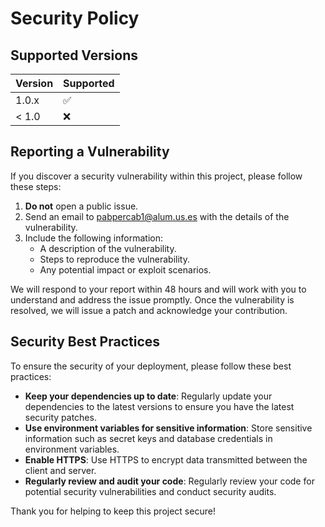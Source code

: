 # Security Policy

## Supported Versions

| Version | Supported          |
| ------- | ------------------ |
| 1.0.x   | :white_check_mark: |
| < 1.0   | :x:                |

## Reporting a Vulnerability

If you discover a security vulnerability within this project, please follow these steps:

1. **Do not** open a public issue.
2. Send an email to pabpercab1@alum.us.es with the details of the vulnerability.
3. Include the following information:
   - A description of the vulnerability.
   - Steps to reproduce the vulnerability.
   - Any potential impact or exploit scenarios.

We will respond to your report within 48 hours and will work with you to understand and address the issue promptly. Once the vulnerability is resolved, we will issue a patch and acknowledge your contribution.

## Security Best Practices

To ensure the security of your deployment, please follow these best practices:

- **Keep your dependencies up to date**: Regularly update your dependencies to the latest versions to ensure you have the latest security patches.
- **Use environment variables for sensitive information**: Store sensitive information such as secret keys and database credentials in environment variables.
- **Enable HTTPS**: Use HTTPS to encrypt data transmitted between the client and server.
- **Regularly review and audit your code**: Regularly review your code for potential security vulnerabilities and conduct security audits.

Thank you for helping to keep this project secure!
